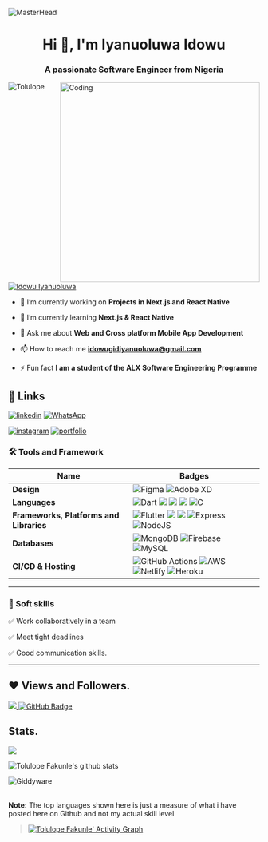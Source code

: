![MasterHead](https://blog.bit.ai/wp-content/uploads/2018/09/How-to-Embed-GitHub-Gists-in-Your-Documents-Blog-Banner.png)

<h1 align="center">Hi 👋, I'm Iyanuoluwa Idowu</h1>
<h3 align="center">A passionate Software Engineer from Nigeria</h3>
<img align= "right" alt="Coding" width="400" src="https://cdn.dribbble.com/users/1162077/screenshots/3848914/media/320984a9ca58b3c73274c9259ecf6de8.gif">

<p align="left"> <img src="https://komarev.com/ghpvc/?username=Giddyware&label=Profile%20views&color=0e75b6&style=flat" alt="Tolulope" /> </p>

<p align="left"> <a href="https://twitter.com/Idowugideon_" target="blank"><img src="https://img.shields.io/twitter/follow/Idowugideon_?logo=twitter&style=for-the-badge" alt="Idowu Iyanuoluwa" /></a> </p>

- 🔭 I’m currently working on **Projects in Next.js and React Native**

- 🌱 I’m currently learning **Next.js & React Native**

- 💬 Ask me about **Web and Cross platform Mobile App Development**

- 📫 How to reach me **idowugidiyanuoluwa@gmail.com**

- ⚡ Fun fact **I am a student of the ALX Software Engineering Programme**

## 🔗 Links

<!-- [![App Store](https://img.shields.io/badge/App_Store-0D96F6?style=for-the-badge&logo=app-store&logoColor=white)](https://developers.google.com/profile/u/tolulopefakunle/dashboard) -->

[![linkedin](https://img.shields.io/badge/linkedin-0A66C2?style=for-the-badge&logo=linkedin&logoColor=white)](https://www.linkedin.com/in/idowu-iyanuoluwa-10a49a23a/)
[![WhatsApp](https://img.shields.io/badge/WhatsApp-25D366?style=for-the-badge&logo=whatsapp&logoColor=white)](https://wa.link/4clrdv)

<!-- [![medium](https://img.shields.io/badge/medium-fff?style=for-the-badge&logo=medium&logoColor=black)](https://medium.com/@fakunleGiddyware) -->

[![instagram](https://img.shields.io/badge/instagram-1DA1F2?style=for-the-badge&logo=instagram&logoColor=white)](https://www.instagram.com/)
[![portfolio](https://img.shields.io/badge/my_portfolio-000?style=for-the-badge&logo=ko-fi&logoColor=white)](https://iyanuoluwagideon.netlify.app/)

### 🛠 Tools and Framework

| Name                                    | Badges                                                                                                                                                                                                                                                                                                                                                                                                                                                                                                                                               |
| --------------------------------------- | ---------------------------------------------------------------------------------------------------------------------------------------------------------------------------------------------------------------------------------------------------------------------------------------------------------------------------------------------------------------------------------------------------------------------------------------------------------------------------------------------------------------------------------------------------- |
| **Design**                              | ![Figma](https://img.shields.io/badge/figma-%23F24E1E.svg?style=for-the-badge&logo=figma&logoColor=white) ![Adobe XD](https://img.shields.io/badge/Adobe%20XD-470137?style=for-the-badge&logo=Adobe%20XD&logoColor=#FF61F6)                                                                                                                                                                                                                                                                                                                          |
| **Languages**                           | ![Dart](https://img.shields.io/badge/dart-%230175C2.svg?style=for-the-badge&logo=dart&logoColor=white) <img src="https://img.shields.io/badge/JavaScript-323330?style=for-the-badge&logo=javascript&logoColor=F7DF1E" /> <img src="https://img.shields.io/badge/CSS3-1572B6?style=for-the-badge&logo=css3&logoColor=white" /> <img src="https://img.shields.io/badge/HTML5-E34F26?style=for-the-badge&logo=html5&logoColor=white" /> ![C](https://img.shields.io/badge/c-%2300599C.svg?style=for-the-badge&logo=c&logoColor=white)                   |
| **Frameworks, Platforms and Libraries** | ![Flutter](https://img.shields.io/badge/Flutter-%2302569B.svg?style=for-the-badge&logo=Flutter&logoColor=white) <img src="https://img.shields.io/badge/Bootstrap-563D7C?style=for-the-badge&logo=bootstrap&logoColor=white" /> <img src="https://img.shields.io/badge/React-20232A?style=for-the-badge&logo=react&logoColor=61DAFB" /> ![Express](https://img.shields.io/badge/Express-000?style=for-the-badge&logo=express&logoColor=white) ![NodeJS](https://img.shields.io/badge/node.js-6DA55F?style=for-the-badge&logo=node.js&logoColor=white) |
| **Databases**                           | ![MongoDB](https://img.shields.io/badge/MongoDB-%234ea94b.svg?style=for-the-badge&logo=mongodb&logoColor=white) ![Firebase](https://img.shields.io/badge/firebase-%23039BE5.svg?style=for-the-badge&logo=firebase) ![MySQL](https://img.shields.io/badge/mysql-%2300f.svg?style=for-the-badge&logo=mysql&logoColor=white)                                                                                                                                                                                                                            |
| **CI/CD & Hosting**                     | ![GitHub Actions](https://img.shields.io/badge/github%20actions-%232671E5.svg?style=for-the-badge&logo=githubactions&logoColor=white) ![AWS](https://img.shields.io/badge/AWS-%23FF9900.svg?style=for-the-badge&logo=amazon-aws&logoColor=white) ![Netlify](https://img.shields.io/badge/netlify-%23000000.svg?style=for-the-badge&logo=netlify&logoColor=#00C7B7) ![Heroku](https://img.shields.io/badge/heroku-%23430098.svg?style=for-the-badge&logo=heroku&logoColor=white)                                                                      |

</p>

<hr>

### 👔 Soft skills

✅ Work collaboratively in a team

✅ Meet tight deadlines

✅ Good communication skills.

<hr>

## ❤ Views and Followers.

<a href="https://github.com/Giddyware/github-profile-views-counter">
    <img src="https://komarev.com/ghpvc/?username=Giddyware">
</a>
<a href="https://github.com/Giddyware?tab=followers"><img src="https://img.shields.io/github/followers/Giddyware?label=Followers&style=social" alt="GitHub Badge"></a>

 <br>
 
 
 ## Stats.
 <p><img align="center" src="https://github-readme-stats.vercel.app/api/top-langs/?username=Giddyware&layout=compact&theme=dark&hide_border=false" /></p>
<p><img align="center" src="https://github-readme-stats.vercel.app/api?username=Giddyware&show_icons=true&include_all_commits=true&count_private=true&layout=compact&theme=dark&hide_border=false&border_radius=2&hide=contribs" alt="Tolulope Fakunle's github stats" /></p>

<p><img align="center" src="https://github-readme-streak-stats.herokuapp.com/?user=Giddyware&theme=dark" alt="Giddyware" /></p>
<br/>
 <b>Note:</b> The top languages shown here is just a measure of what i have posted here on Github and not my actual skill level

> <a href="https://github.com/Giddyware/github-readme-activity-graph"><img alt="Tolulope Fakunle' Activity Graph" src="https://activity-graph.herokuapp.com/graph?username=Giddyware&bg_color=0D1117&color=5BCDEC&line=5BCDEC&point=FFFFFF&hide_border=true" /></a>

<br/>

<!---
Giddyware/Giddyware is a ✨ special ✨ repository because its `README.md` (this file) appears on your GitHub profile.
You can click the Preview link to take a look at your changes.
--->
